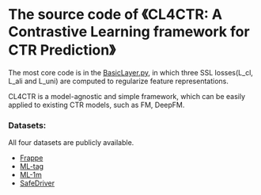# The source code of 《CL4CTR: A Contrastive Learning framework for CTR Prediction》

The most core code is in the [BasicLayer.py](./model/BasiclLayer.py), in which three SSL losses(L_cl, L_ali and L_uni)
are computed to regularize feature representations.

CL4CTR is a model-agnostic and simple framework, which can be easily applied to existing CTR models, such as FM, DeepFM.

### Datasets:

All four datasets are publicly available.

- [Frappe](https://www.baltrunas.info/context-aware/frappe)
- [ML-tag](https://grouplens.org/datasets/movielens/)
- [ML-1m](https://grouplens.org/datasets/movielens/1m/)
- [SafeDriver](https://www.kaggle.com/c/porto-seguro-safe-driver-prediction)